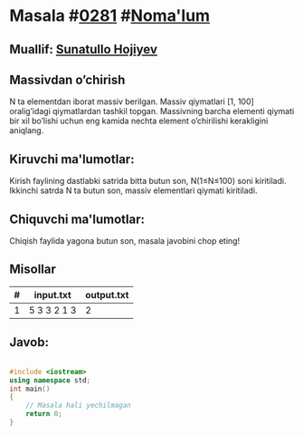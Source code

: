 
<h1>Masala #<a href="https://robocontest.uz/tasks/0281">0281</a> #<a href="https://robocontest.uz/tasks?category=1">Noma'lum</a></h1>
<h2> Muallif: <a href="https://robocontest.uz/profile/sunnat">Sunatullo Hojiyev</a></h2>
<h2>Massivdan o’chirish</h2>
<p>N ta elementdan iborat massiv berilgan. Massiv qiymatlari [1, 100] oralig’idagi qiymatlardan tashkil topgan. Massivning barcha elementi qiymati bir xil bo’lishi uchun eng kamida nechta element o’chirilishi kerakligini aniqlang.</p>
<h2>Kiruvchi ma'lumotlar:</h2>
<p>Kirish faylining dastlabki satrida bitta butun son, N(1≤N≤100) soni kiritiladi. Ikkinchi satrda N ta butun son, massiv elementlari qiymati kiritiladi.</p>
<h2>Chiquvchi ma'lumotlar:</h2>
<p>Chiqish faylida yagona butun son, masala javobini chop eting!</p>
<h2>Misollar</h2>
<table>
    <thead>
        <tr>
            <th>#</th>
            <th>input.txt</th>
            <th>output.txt</th>
        </tr>
    </thead>
    <tbody>
            <tr>
                <td>1</td>
                <td>5
3 3 2 1 3</td>
                <td>2</td>
            </tr>
    </tbody>
    </table>
    
<h2>Javob:</h2>

######
```cpp
#include <iostream>
using namespace std;
int main()
{
    // Masala hali yechilmagan
    return 0;
}
```
